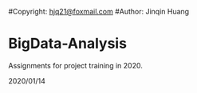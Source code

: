 #Copyright: hjq21@foxmail.com
#Author: Jinqin Huang

# BigData-Analysis
Assignments for project training in 2020.

2020/01/14

